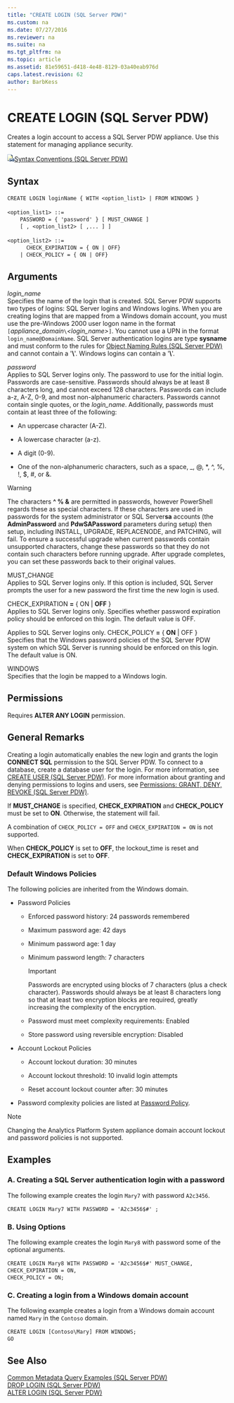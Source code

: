```yaml
---
title: "CREATE LOGIN (SQL Server PDW)"
ms.custom: na
ms.date: 07/27/2016
ms.reviewer: na
ms.suite: na
ms.tgt_pltfrm: na
ms.topic: article
ms.assetid: 81e59651-d418-4e48-8129-03a40eab976d
caps.latest.revision: 62
author: BarbKess
---
```

# CREATE LOGIN (SQL Server PDW)
Creates a login account to access a SQL Server PDW appliance. Use this statement for managing appliance security.  
  
![Topic link icon](../sqlpdw/media/Topic_Link.gif "Topic_Link")[Syntax Conventions &#40;SQL Server PDW&#41;](../sqlpdw/syntax-conventions-sql-server-pdw.md)  
  
## Syntax  
  
```  
CREATE LOGIN loginName { WITH <option_list1> | FROM WINDOWS }  
  
<option_list1> ::=   
    PASSWORD = { 'password' } [ MUST_CHANGE ]  
    [ , <option_list2> [ ,... ] ]  
  
<option_list2> ::=    
      CHECK_EXPIRATION = { ON | OFF}  
    | CHECK_POLICY = { ON | OFF}  
```  
  
## Arguments  
*login_name*  
Specifies the name of the login that is created. SQL Server PDW supports two types of logins: SQL Server logins and Windows logins. When you are creating logins that are mapped from a Windows domain account, you must use the pre-Windows 2000 user logon name in the format `[`*appliance_domain*`\`*<login_name>*`]`. You cannot use a UPN in the format `login_name@DomainName`. SQL Server authentication logins are type **sysname** and must conform to the rules for [Object Naming Rules &#40;SQL Server PDW&#41;](../sqlpdw/object-naming-rules-sql-server-pdw.md) and cannot contain a '**\\**'. Windows logins can contain a '**\\**'.  
  
*password*  
Applies to SQL Server logins only. The password to use for the initial login. Passwords are case-sensitive. Passwords should always be at least 8 characters long, and cannot exceed 128 characters.  Passwords can include a-z, A-Z, 0-9, and most non-alphanumeric characters. Passwords cannot contain single quotes, or the *login_name*. Additionally, passwords must contain at least three of the following:  
  
-   An uppercase character (A-Z).  
  
-   A lowercase character (a-z).  
  
-   A digit (0-9).  
  
-   One of the non-alphanumeric characters, such as a space, _, @, *, ^, %, !, $, #, or &.  
  
> [!WARNING]  
> The characters **^ % &** are permitted in passwords, however PowerShell regards these as special characters. If these characters are used in passwords for the system administrator or SQL Server**sa** accounts (the **AdminPassword** and **PdwSAPassword** parameters during setup) then setup, including INSTALL, UPGRADE, REPLACENODE, and PATCHING, will fail. To ensure a successful upgrade when current passwords contain unsupported characters, change these passwords so that they do not contain such characters before running upgrade. After upgrade completes, you can set these passwords back to their original values.  
  
MUST_CHANGE  
Applies to SQL Server logins only. If this option is included, SQL Server prompts the user for a new password the first time the new login is used.  
  
CHECK_EXPIRATION **=** { ON | **OFF** }  
Applies to SQL Server logins only. Specifies whether password expiration policy should be enforced on this login. The default value is OFF.  
  
Applies to SQL Server logins only. CHECK_POLICY **=** { **ON** | OFF }  
Specifies that the Windows password policies of the SQL Server PDW system on which SQL Server is running should be enforced on this login. The default value is ON.  
  
WINDOWS  
Specifies that the login be mapped to a Windows login.  
  
## Permissions  
Requires **ALTER ANY LOGIN** permission.  
  
## General Remarks  
Creating a login automatically enables the new login and grants the login **CONNECT SQL** permission to the SQL Server PDW. To connect to a database, create a database user for the login. For more information, see [CREATE USER &#40;SQL Server PDW&#41;](../sqlpdw/create-user-sql-server-pdw.md). For more information about granting and denying permissions to logins and users, see [Permissions: GRANT, DENY, REVOKE &#40;SQL Server PDW&#41;](../sqlpdw/permissions-grant-deny-revoke-sql-server-pdw.md).  
  
If **MUST_CHANGE** is specified, **CHECK_EXPIRATION** and **CHECK_POLICY** must be set to **ON**. Otherwise, the statement will fail.  
  
A combination of `CHECK_POLICY = OFF` and `CHECK_EXPIRATION = ON` is not supported.  
  
When **CHECK_POLICY** is set to **OFF**, the lockout_time is reset and **CHECK_EXPIRATION** is set to **OFF**.  
  
### Default Windows Policies  
The following policies are inherited from the Windows domain.  
  
-   Password Policies  
  
    -   Enforced password history: 24 passwords remembered  
  
    -   Maximum password age: 42 days  
  
    -   Minimum password age: 1 day  
  
    -   Minimum password length: 7 characters  
  
        > [!IMPORTANT]  
        > Passwords are encrypted using blocks of 7 characters (plus a check character). Passwords should always be at least 8 characters long so that at least two encryption blocks are required, greatly increasing the complexity of the encryption.  
  
    -   Password must meet complexity requirements: Enabled  
  
    -   Store password using reversible encryption: Disabled  
  
-   Account Lockout Policies  
  
    -   Account lockout duration: 30 minutes  
  
    -   Account lockout threshold: 10 invalid login attempts  
  
    -   Reset account lockout counter after: 30 minutes  
  
-   Password complexity policies are listed at [Password Policy](http://msdn.microsoft.com/en-us/library/ms161959(SQL.100).aspx).  
  
> [!NOTE]  
> Changing the Analytics Platform System appliance domain account lockout and password policies is not supported.  
  
## Examples  
  
### A. Creating a SQL Server authentication login with a password  
The following example creates the login `Mary7` with password `A2c3456`.  
  
```Transact-SQL  
CREATE LOGIN Mary7 WITH PASSWORD = 'A2c3456$#' ;  
```  
  
### B. Using Options  
The following example creates the login `Mary8` with password some of the optional arguments.  
  
```  
CREATE LOGIN Mary8 WITH PASSWORD = 'A2c3456$#' MUST_CHANGE,  
CHECK_EXPIRATION = ON,  
CHECK_POLICY = ON;  
```  
  
### C. Creating a login from a Windows domain account  
The following example creates a login from a Windows domain account named `Mary` in the `Contoso` domain.  
  
```  
CREATE LOGIN [Contoso\Mary] FROM WINDOWS;  
GO  
```  
  
## See Also  
[Common Metadata Query Examples &#40;SQL Server PDW&#41;](../sqlpdw/common-metadata-query-examples-sql-server-pdw.md)  
[DROP LOGIN &#40;SQL Server PDW&#41;](../sqlpdw/drop-login-sql-server-pdw.md)  
[ALTER LOGIN &#40;SQL Server PDW&#41;](../sqlpdw/alter-login-sql-server-pdw.md)  
  
